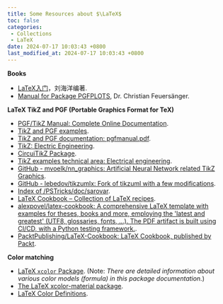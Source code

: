 ```yaml
---
title: Some Resources about $\LaTeX$
toc: false
categories:
 - Collections
 - LaTeX
date: 2024-07-17 10:03:43 +0800
last_modified_at: 2024-07-17 10:03:43 +0800
---
```


**Books**

- [LaTeX入门](https://yun.weicheng.men/Book/LaTeX%E5%85%A5%E9%97%A8.pdf)，刘海洋编著.
- [Manual for Package PGFPLOTS](https://sourceforge.net/projects/pgfplots/), Dr. Christian Feuersänger.

**LaTeX TikZ and PGF (Portable Graphics Format for TeX)**

- [PGF/TikZ Manual: Complete Online Documentation](https://tikz.dev/).
- [TikZ and PGF examples](https://texample.net/tikz/examples/all/).
- [TikZ and PGF documentation: pgfmanual.pdf](https://pgf-tikz.github.io/pgf/pgfmanual.pdf).
- [TikZ: Electric Engineering](https://tikz.net/category/engineering/electric-engineering/).
- [CircuiTikZ Package](https://www.ctan.org/pkg/circuitikz).
- [TikZ examples technical area: Electrical engineering](https://texample.net/tikz/examples/area/electrical-engineering/).
- [GitHub - mvoelk/nn_graphics: Artificial Neural Network related TikZ Graphics](https://github.com/mvoelk/nn_graphics/tree/master).
- [GitHub - lebedov/tikzumlx: Fork of tikzuml with a few modifications](https://github.com/lebedov/tikzumlx).
- [Index of /PSTricks/doc/sarovar](https://tug.org/PSTricks/doc/sarovar/).
- [LaTeX Cookbook – Collection of LaTeX recipes](https://latex-cookbook.net/).
- [alexpovel/latex-cookbook: A comprehensive LaTeX template with examples for theses, books and more, employing the 'latest and greatest' (UTF8, glossaries, fonts, ...). The PDF artifact is built using CI/CD, with a Python testing framework.](https://github.com/alexpovel/latex-cookbook?tab=readme-ov-file).
- [PacktPublishing/LaTeX-Cookbook: LaTeX Cookbook, published by Packt](https://github.com/PacktPublishing/LaTeX-Cookbook?tab=readme-ov-file).

**Color matching**

- [LaTeX `xcolor` Package](https://ctan.org/pkg/xcolor?lang=en). (Note: *There are detailed information about various color models (formula) in this package documentation.*)
- [The LaTeX xcolor-material package](https://mirror.mwt.me/ctan/macros/latex/contrib/xcolor-material/xcolor-material.pdf).
- [LaTeX Color Definitions](https://latexcolor.com/).

